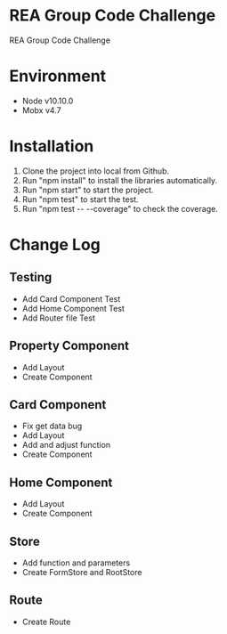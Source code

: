 # REA Group Code Challenge

REA Group Code Challenge

# Environment

-   Node v10.10.0
-   Mobx v4.7

# Installation

1. Clone the project into local from Github.
2. Run "npm install" to install the libraries automatically.
3. Run "npm start" to start the project.
4. Run "npm test" to start the test.
5. Run "npm test -- --coverage" to check the coverage.

# Change Log

## Testing

-   Add Card Component Test
-   Add Home Component Test
-   Add Router file Test

## Property Component

-   Add Layout
-   Create Component

## Card Component

-   Fix get data bug
-   Add Layout
-   Add and adjust function
-   Create Component

## Home Component

-   Add Layout
-   Create Component

## Store

-   Add function and parameters
-   Create FormStore and RootStore

## Route

-   Create Route
